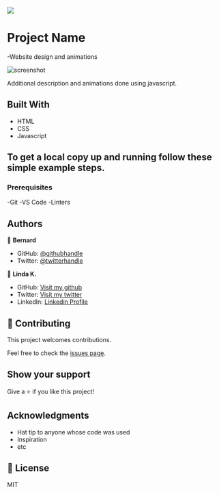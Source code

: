 ![](https://img.shields.io/badge/Microverse-blueviolet)

# Project Name

-Website design and animations

![screenshot](./app_screenshot.png)

Additional description and animations done using javascript.

## Built With

- HTML
- CSS
- Javascript

## To get a local copy up and running follow these simple example steps.

### Prerequisites
-Git
-VS Code
-Linters

## Authors

👤 **Bernard**

- GitHub: [@githubhandle](https://github.com/telanet)
- Twitter: [@twitterhandle](https://twitter.com/Ben54647605)

👤 **Linda K.**

- GitHub: [Visit my github](https://github.com/keza681)
- Twitter: [Visit my twitter](https://twitter.com/LKeza19)
- LinkedIn: [Linkedin Profile](https://www.linkedin.com/in/linda-keza-a10150218/)


## 🤝 Contributing

This project welcomes contributions.

Feel free to check the [issues page](../../issues/).

## Show your support

Give a ⭐ if you like this project!

## Acknowledgments

- Hat tip to anyone whose code was used
- Inspiration
- etc

## 📝 License
MIT

